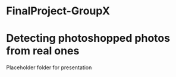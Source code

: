 # FinalProject-GroupX
# Detecting photoshopped photos from real ones
Placeholder folder for presentation